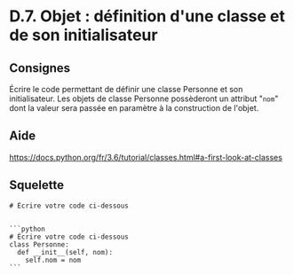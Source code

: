 # D.7. Objet : définition d'une classe et de son initialisateur

## Consignes

Écrire le code permettant de définir une classe Personne et son initialisateur. Les objets de classe Personne possèderont un attribut "`nom`" dont la valeur sera passée en paramètre à la construction de l'objet.

## Aide

https://docs.python.org/fr/3.6/tutorial/classes.html#a-first-look-at-classes

## Squelette

```{code-cell} python
# Écrire votre code ci-dessous
```

````{dropdown} Proposition de solution

```python
# Écrire votre code ci-dessous
class Personne:
  def __init__(self, nom):
    self.nom = nom
```
````
